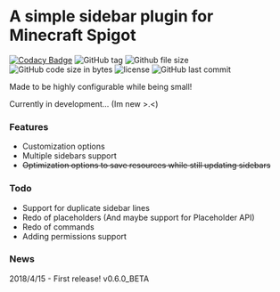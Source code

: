 # A simple sidebar plugin for Minecraft Spigot
[![Codacy Badge](https://api.codacy.com/project/badge/Grade/ad2a5c3320dd43cbad38ba13a85f8a66)](https://www.codacy.com/app/flintintoe/SimpleSidebar?utm_source=github.com&amp;utm_medium=referral&amp;utm_content=flintintoe/SimpleSidebar&amp;utm_campaign=Badge_Grade) ![GitHub tag](https://img.shields.io/github/tag/expressjs/express.svg) ![Github file size](https://img.shields.io/github/size/webcaetano/craft/build/phaser-craft.min.js.svg) ![GitHub code size in bytes](https://img.shields.io/github/languages/code-size/badges/shields.svg) ![license](https://img.shields.io/github/license/mashape/apistatus.svg) ![GitHub last commit](https://img.shields.io/github/last-commit/google/skia.svg)

Made to be highly configurable while being small!

Currently in development... (Im new >.<)

### Features
- Customization options
- Multiple sidebars support
- ~~Optimization options to save resources while still updating sidebars~~

### Todo
- Support for duplicate sidebar lines
- Redo of placeholders (And maybe support for Placeholder API)
- Redo of commands
- Adding permissions support

### News
2018/4/15 - First release! v0.6.0_BETA

